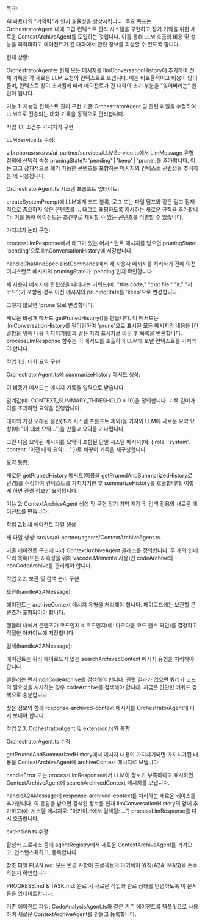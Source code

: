 목표:

AI 파트너의 "기억력"과 인지 효율성을 향상시킵니다. 주요 목표는 OrchestratorAgent 내에 고급 컨텍스트 관리 시스템을 구현하고 장기 기억을 위한 새로운 ContextArchiveAgent를 도입하는 것입니다. 이를 통해 LLM 호출의 비용 및 성능을 최적화하고 에이전트가 긴 대화에서 관련 정보를 회상할 수 있도록 합니다.

현재 상황:

OrchestratorAgent는 현재 모든 메시지를 llmConversationHistory에 추가하여 전체 기록을 각 새로운 LLM 요청의 컨텍스트로 보냅니다. 이는 비효율적이고 비용이 많이 들며, 컨텍스트 창이 초과됨에 따라 에이전트가 긴 대화의 초기 부분을 "잊어버리는" 원인이 됩니다.

기능 1: 지능형 컨텍스트 관리 구현
기존 OrchestratorAgent 및 관련 파일을 수정하여 LLM으로 전송되는 대화 기록을 동적으로 관리합니다.

작업 1.1: 조건부 가지치기 구현

LLMService.ts 수정:

vibroborus/src/vs/ai-partner/services/LLMService.ts에서 LlmMessage 유형 정의에 선택적 속성 pruningState?: 'pending' | 'keep' | 'prune';를 추가합니다. 이는 크고 잠재적으로 폐기 가능한 콘텐츠를 포함하는 메시지의 컨텍스트 관련성을 추적하는 데 사용됩니다.

OrchestratorAgent.ts 시스템 프롬프트 업데이트:

createSystemPrompt에 LLM에게 코드 블록, 로그 또는 파일 덤프와 같은 길고 잠재적으로 중요하지 않은 콘텐츠를 <prunable>...</prunable> 태그로 래핑하도록 지시하는 새로운 규칙을 추가합니다. 이를 통해 에이전트는 조건부로 제외할 수 있는 콘텐츠를 식별할 수 있습니다.

가지치기 논리 구현:

processLlmResponse에서 <prunable> 태그가 있는 어시스턴트 메시지를 받으면 pruningState: 'pending'으로 llmConversationHistory에 저장합니다.

handleChatAndSpecialistCommands에서 새 사용자 메시지를 처리하기 전에 이전 어시스턴트 메시지의 pruningState가 'pending'인지 확인합니다.

새 사용자 메시지에 관련성을 나타내는 키워드(예: "this code," "that file," "it," "저 코드")가 포함된 경우 이전 메시지의 pruningState를 'keep'으로 변경합니다.

그렇지 않으면 'prune'으로 변경합니다.

새로운 비공개 메서드 getPrunedHistory()를 만듭니다. 이 메서드는 llmConversationHistory를 필터링하여 'prune'으로 표시된 모든 메시지의 내용을 [간결함을 위해 내용 가지치기됨]과 같은 자리 표시자로 바꾼 후 목록을 반환합니다. processLlmResponse 함수는 이 메서드를 호출하여 LLM에 보낼 컨텍스트를 가져와야 합니다.

작업 1.2: 대화 요약 구현

OrchestratorAgent.ts에 summarizeHistory 메서드 생성:

이 비동기 메서드는 메시지 기록을 입력으로 받습니다.

임계값(예: CONTEXT_SUMMARY_THRESHOLD = 10)을 정의합니다. 기록 길이가 이를 초과하면 요약을 진행합니다.

대화의 가장 오래된 절반(초기 시스템 프롬프트 제외)을 가져와 LLM에 새로운 요약 요청(예: "이 대화 요약...")을 만들고 요약을 기다립니다.

그런 다음 요약된 메시지를 요약이 포함된 단일 시스템 메시지(예: { role: 'system', content: '이전 대화 요약: ...' })로 바꾸어 기록을 재구성합니다.

요약 통합:

새로운 getPrunedHistory 메서드(이름을 getPrunedAndSummarizedHistory로 변경)를 수정하여 컨텍스트를 가지치기한 후 summarizeHistory를 호출합니다. 이렇게 하면 관련 정보만 요약됩니다.

기능 2: ContextArchiveAgent 생성 및 구현
장기 기억 저장 및 검색 전용의 새로운 에이전트를 만듭니다.

작업 2.1: 새 에이전트 파일 생성

새 파일 생성: src/vs/ai-partner/agents/ContextArchiveAgent.ts.

기존 에이전트 구조에 따라 ContextArchiveAgent 클래스를 정의합니다. 두 개의 인메모리 목록(또는 지속성을 위해 vscode.Memento 사용)인 codeArchive와 nonCodeArchive를 관리해야 합니다.

작업 2.2: 보관 및 검색 논리 구현

보관(handleA2AMessage):

에이전트는 archiveContext 메시지 유형을 처리해야 합니다. 페이로드에는 보관할 콘텐츠가 포함되어야 합니다.

핸들러 내에서 콘텐츠가 코드인지 비코드인지(예: 마크다운 코드 펜스 확인)를 결정하고 적절한 아카이브에 저장합니다.

검색(handleA2AMessage):

에이전트는 쿼리 페이로드가 있는 searchArchivedContext 메시지 유형을 처리해야 합니다.

핸들러는 먼저 nonCodeArchive를 검색해야 합니다. 관련 결과가 없으면 쿼리가 코드의 필요성을 시사하는 경우 codeArchive를 검색해야 합니다. 지금은 간단한 키워드 검색으로 충분합니다.

찾은 정보와 함께 response-archived-context 메시지를 OrchestratorAgent에 다시 보내야 합니다.

작업 2.3: OrchestratorAgent 및 extension.ts와 통합

OrchestratorAgent.ts 수정:

getPrunedAndSummarizedHistory에서 메시지 내용이 가지치기되면 가지치기된 내용을 ContextArchiveAgent에 archiveContext 메시지로 보냅니다.

handleError 또는 processLlmResponse에서 LLM이 정보가 부족하다고 표시하면 ContextArchiveAgent에 searchArchivedContext 메시지를 보냅니다.

handleA2AMessage에 response-archived-context를 처리하는 새로운 케이스를 추가합니다. 이 응답을 받으면 검색된 정보를 현재 llmConversationHistory의 앞에 추가하고(예: 시스템 메시지로: "아카이브에서 검색됨: ...") processLlmResponse를 다시 호출합니다.

extension.ts 수정:

활성화 프로세스 중에 agentRegistry에서 새로운 ContextArchiveAgent를 가져오고, 인스턴스화하고, 등록합니다.

참조 파일
PLAN.md: 모든 변경 사항이 프로젝트의 아키텍처 원칙(A2A, MAS)을 준수하는지 확인합니다.

PROGRESS.md & TASK.md: 완료 시 새로운 작업과 완료 상태를 반영하도록 이 문서들을 업데이트합니다.

기존 에이전트 파일: CodeAnalysisAgent.ts와 같은 기존 에이전트를 템플릿으로 사용하여 새로운 ContextArchiveAgent를 만들고 등록합니다.
